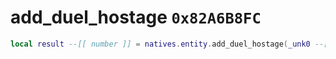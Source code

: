 # add_duel_hostage `0x82A6B8FC`

```lua
local result --[[ number ]] = natives.entity.add_duel_hostage(_unk0 --[[ number ]], _unk1 --[[ number ]])
```